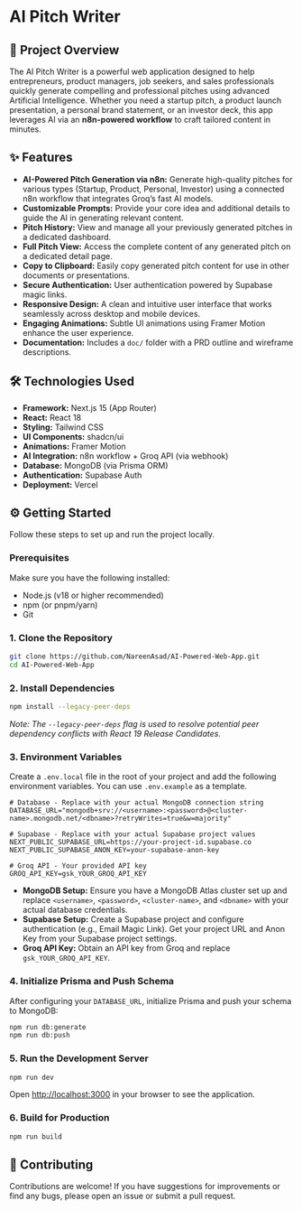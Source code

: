
# AI Pitch Writer

## 🚀 Project Overview

The AI Pitch Writer is a powerful web application designed to help entrepreneurs, product managers, job seekers, and sales professionals quickly generate compelling and professional pitches using advanced Artificial Intelligence. Whether you need a startup pitch, a product launch presentation, a personal brand statement, or an investor deck, this app leverages AI via an **n8n-powered workflow** to craft tailored content in minutes.

## ✨ Features

* **AI-Powered Pitch Generation via n8n:** Generate high-quality pitches for various types (Startup, Product, Personal, Investor) using a connected n8n workflow that integrates Groq’s fast AI models.
* **Customizable Prompts:** Provide your core idea and additional details to guide the AI in generating relevant content.
* **Pitch History:** View and manage all your previously generated pitches in a dedicated dashboard.
* **Full Pitch View:** Access the complete content of any generated pitch on a dedicated detail page.
* **Copy to Clipboard:** Easily copy generated pitch content for use in other documents or presentations.
* **Secure Authentication:** User authentication powered by Supabase magic links.
* **Responsive Design:** A clean and intuitive user interface that works seamlessly across desktop and mobile devices.
* **Engaging Animations:** Subtle UI animations using Framer Motion enhance the user experience.
* **Documentation:** Includes a `doc/` folder with a PRD outline and wireframe descriptions.

## 🛠️ Technologies Used

* **Framework:** Next.js 15 (App Router)
* **React:** React 18
* **Styling:** Tailwind CSS
* **UI Components:** shadcn/ui
* **Animations:** Framer Motion
* **AI Integration:** n8n workflow + Groq API (via webhook)
* **Database:** MongoDB (via Prisma ORM)
* **Authentication:** Supabase Auth
* **Deployment:** Vercel

## ⚙️ Getting Started

Follow these steps to set up and run the project locally.

### Prerequisites

Make sure you have the following installed:

* Node.js (v18 or higher recommended)
* npm (or pnpm/yarn)
* Git

### 1. Clone the Repository

```bash
git clone https://github.com/NareenAsad/AI-Powered-Web-App.git
cd AI-Powered-Web-App
```

### 2. Install Dependencies

```bash
npm install --legacy-peer-deps
```
*Note: The `--legacy-peer-deps` flag is used to resolve potential peer dependency conflicts with React 19 Release Candidates.*

### 3. Environment Variables

Create a `.env.local` file in the root of your project and add the following environment variables. You can use `.env.example` as a template.

```plaintext
# Database - Replace with your actual MongoDB connection string
DATABASE_URL="mongodb+srv://<username>:<password>@<cluster-name>.mongodb.net/<dbname>?retryWrites=true&w=majority"

# Supabase - Replace with your actual Supabase project values
NEXT_PUBLIC_SUPABASE_URL=https://your-project-id.supabase.co
NEXT_PUBLIC_SUPABASE_ANON_KEY=your-supabase-anon-key

# Groq API - Your provided API key
GROQ_API_KEY=gsk_YOUR_GROQ_API_KEY
```

* **MongoDB Setup:** Ensure you have a MongoDB Atlas cluster set up and replace `<username>`, `<password>`, `<cluster-name>`, and `<dbname>` with your actual database credentials.
* **Supabase Setup:** Create a Supabase project and configure authentication (e.g., Email Magic Link). Get your project URL and Anon Key from your Supabase project settings.
* **Groq API Key:** Obtain an API key from Groq and replace `gsk_YOUR_GROQ_API_KEY`.

### 4. Initialize Prisma and Push Schema

After configuring your `DATABASE_URL`, initialize Prisma and push your schema to MongoDB:

```bash
npm run db:generate
npm run db:push
```

### 5. Run the Development Server

```bash
npm run dev
```

Open [http://localhost:3000](http://localhost:3000) in your browser to see the application.

### 6. Build for Production

```bash
npm run build
```

## 🤝 Contributing

Contributions are welcome! If you have suggestions for improvements or find any bugs, please open an issue or submit a pull request.
